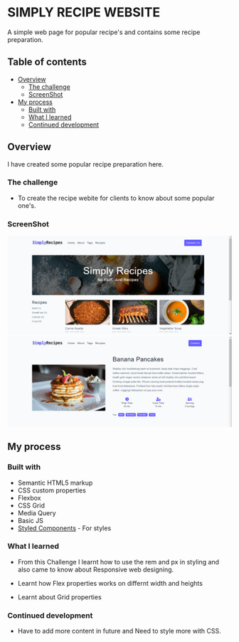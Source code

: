 # SIMPLY RECIPE WEBSITE

A simple web page for popular recipe's and contains some recipe preparation.

## Table of contents

- [Overview](#overview)
  - [The challenge](#the-challenge)
  - [ScreenShot](#screenshot)
- [My process](#my-process)
  - [Built with](#built-with)
  - [What I learned](#what-i-learned)
  - [Continued development](#continued-development)

## Overview
I have created some popular recipe preparation here.

### The challenge

- To create the recipe webite for clients to know about some popular one's.

### ScreenShot

![](https://github.com/Aswinkumar20/SimplyRecipe/blob/main/ScreenShots/Main-page.png)
![](https://github.com/Aswinkumar20/SimplyRecipe/blob/main/ScreenShots/recipe-page.png)

## My process

### Built with

- Semantic HTML5 markup
- CSS custom properties
- Flexbox
- CSS Grid
- Media Query
- Basic JS
- [Styled Components](https://styled-components.com/) - For styles


### What I learned

- From this Challenge I learnt how to use the rem and px in styling and also came to know about Responsive web designing.

- Learnt how Flex properties works on differnt width and heights

- Learnt about Grid properties 

### Continued development

- Have to add more content in future and Need to style more with CSS.

#
